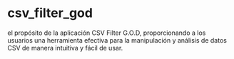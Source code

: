 # csv_filter_god
el propósito de la aplicación CSV Filter G.O.D, proporcionando a los usuarios una herramienta efectiva para la manipulación y análisis de datos CSV de manera intuitiva y fácil de usar.
